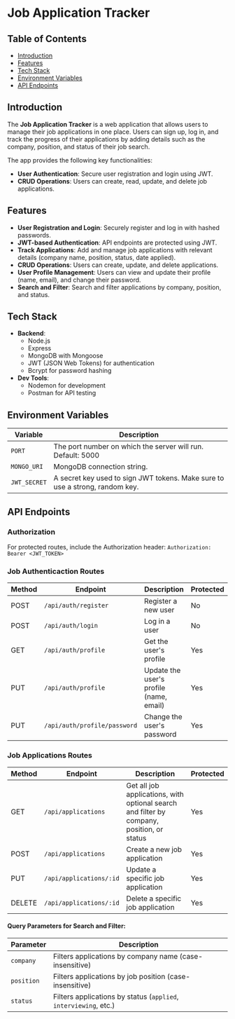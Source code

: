 # Job Application Tracker

## Table of Contents
- [Introduction](#introduction)
- [Features](#features)
- [Tech Stack](#tech-stack)
- [Environment Variables](#environment-variables)
- [API Endpoints](#api-endpoints)

## Introduction

The **Job Application Tracker** is a web application that allows users to manage their job applications in one place. Users can sign up, log in, and track the progress of their applications by adding details such as the company, position, and status of their job search.

The app provides the following key functionalities:
- **User Authentication**: Secure user registration and login using JWT.
- **CRUD Operations**: Users can create, read, update, and delete job applications.


## Features

- **User Registration and Login**: Securely register and log in with hashed passwords.
- **JWT-based Authentication**: API endpoints are protected using JWT.
- **Track Applications**: Add and manage job applications with relevant details (company name, position, status, date applied).
- **CRUD Operations**: Users can create, update, and delete applications.
- **User Profile Management**: Users can view and update their profile (name, email), and change their password.
- **Search and Filter**: Search and filter applications by company, position, and status.
  
## Tech Stack

- **Backend**: 
  - Node.js
  - Express
  - MongoDB with Mongoose
  - JWT (JSON Web Tokens) for authentication
  - Bcrypt for password hashing
- **Dev Tools**: 
  - Nodemon for development
  - Postman for API testing

## Environment Variables

| Variable     | Description                                                |                     
|--------------|------------------------------------------------------------|
| `PORT`       | The port number on which the server will run. Default: 5000|
| `MONGO_URI`  | MongoDB connection string.                                 |
| `JWT_SECRET` | A secret key used to sign JWT tokens. Make sure to use a strong, random key.|


## API Endpoints

### Authorization
For protected routes, include the Authorization header:
`Authorization: Bearer <JWT_TOKEN>`

### Job Authenticaction Routes

| Method | Endpoint                      | Description                           | Protected |
|--------|-------------------------------|---------------------------------------|-----------|
| POST   | `/api/auth/register`          | Register a new user                   | No        |
| POST   | `/api/auth/login`             | Log in a user                         | No        |
| GET    | `/api/auth/profile`           | Get the user's profile                | Yes       |
| PUT    | `/api/auth/profile`           | Update the user's profile (name, email)| Yes       |
| PUT    | `/api/auth/profile/password`  | Change the user's password            | Yes        |

### Job Applications Routes

| Method | Endpoint                      | Description                           | Protected |
|--------|-------------------------------|---------------------------------------|-----------|
| GET    | `/api/applications`            | Get all job applications, with optional search and filter by company, position, or status | Yes       |
| POST   | `/api/applications`            | Create a new job application          | Yes       |
| PUT    | `/api/applications/:id`        | Update a specific job application     | Yes       |
| DELETE | `/api/applications/:id`        | Delete a specific job application     | Yes       |

#### Query Parameters for Search and Filter:

| Parameter | Description                                                   |
|-----------|---------------------------------------------------------------|
| `company` | Filters applications by company name (case-insensitive)       |
| `position`| Filters applications by job position (case-insensitive)       |
| `status`  | Filters applications by status (`applied`, `interviewing`, etc.) |